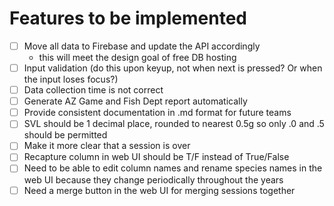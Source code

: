 # Features to be implemented
- [ ] Move all data to Firebase and update the API accordingly
	- this will meet the design goal of free DB hosting
- [ ] Input validation (do this upon keyup, not when next is pressed? Or when the input loses focus?)
- [ ] Data collection time is not correct
- [ ] Generate AZ Game and Fish Dept report automatically
- [ ] Provide consistent documentation in .md format for future teams
- [ ] SVL should be 1 decimal place, rounded to nearest 0.5g so only .0 and .5 should be permitted
- [ ] Make it more clear that a session is over
- [ ] Recapture column in web UI should be T/F instead of True/False
- [ ] Need to be able to edit column names and rename species names in the web UI because they change periodically throughout the years
- [ ] Need a merge button in the web UI for merging sessions together